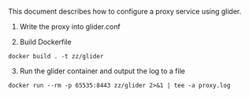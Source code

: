 This document describes how to configure a proxy service using glider.

1. Write the proxy into glider.conf

2. Build Dockerfile
```
docker build . -t zz/glider
```

3. Run the glider container and output the log to a file
```
docker run --rm -p 65535:8443 zz/glider 2>&1 | tee -a proxy.log
```
